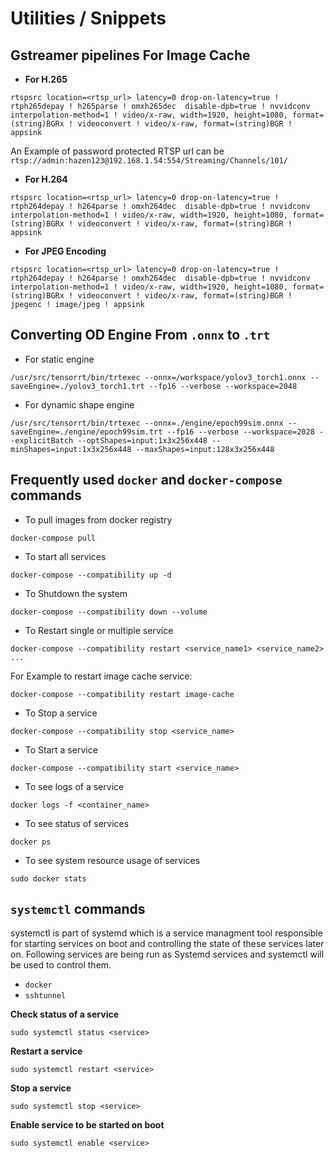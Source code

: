 # Utilities / Snippets

## Gstreamer pipelines For Image Cache

- **For H.265**
```
rtspsrc location=<rtsp_url> latency=0 drop-on-latency=true ! rtph265depay ! h265parse ! omxh265dec  disable-dpb=true ! nvvidconv interpolation-method=1 ! video/x-raw, width=1920, height=1080, format=(string)BGRx ! videoconvert ! video/x-raw, format=(string)BGR ! appsink
```
An Example of password protected RTSP url can be `rtsp://admin:hazen123@192.168.1.54:554/Streaming/Channels/101/`

- **For H.264**
```
rtspsrc location=<rtsp_url> latency=0 drop-on-latency=true ! rtph264depay ! h264parse ! omxh264dec  disable-dpb=true ! nvvidconv interpolation-method=1 ! video/x-raw, width=1920, height=1080, format=(string)BGRx ! videoconvert ! video/x-raw, format=(string)BGR ! appsink
```

- **For JPEG Encoding**
```
rtspsrc location=<rtsp_url> latency=0 drop-on-latency=true ! rtph264depay ! h264parse ! omxh264dec  disable-dpb=true ! nvvidconv interpolation-method=1 ! video/x-raw, width=1920, height=1080, format=(string)BGRx ! videoconvert ! video/x-raw, format=(string)BGR ! jpegenc ! image/jpeg ! appsink
```


## Converting OD Engine From `.onnx` to `.trt`

- For static engine
```
/usr/src/tensorrt/bin/trtexec --onnx=/workspace/yolov3_torch1.onnx --saveEngine=./yolov3_torch1.trt --fp16 --verbose --workspace=2048
```

- For dynamic shape engine
```
/usr/src/tensorrt/bin/trtexec --onnx=./engine/epoch99sim.onnx --saveEngine=./engine/epoch99sim.trt --fp16 --verbose --workspace=2028 --explicitBatch --optShapes=input:1x3x256x448 --minShapes=input:1x3x256x448 --maxShapes=input:128x3x256x448
```

## Frequently used `docker` and `docker-compose` commands

- To pull images from docker registry
```
docker-compose pull
```
- To start all services
```
docker-compose --compatibility up -d
```
- To Shutdown the system
```
docker-compose --compatibility down --volume
```
- To Restart single or multiple service
```
docker-compose --compatibility restart <service_name1> <service_name2> ...
```
For Example to restart image cache service:
```
docker-compose --compatibility restart image-cache
```
- To Stop a service
```
docker-compose --compatibility stop <service_name>
```
- To Start a service
```
docker-compose --compatibility start <service_name> 
```
- To see logs of a service
```
docker logs -f <container_name>
```
- To see status of services
```
docker ps
```
- To see system resource usage of services
```
sudo docker stats
```

## `systemctl` commands

systemctl is part of systemd which is a service managment tool responsible for starting services on boot and controlling the state of these services later on.
Following services are being run as Systemd services and systemctl will be used to control them.

- `docker`
- `sshtunnel`

**Check status of a service**
```
sudo systemctl status <service>
```

**Restart a service**
```
sudo systemctl restart <service>
```

**Stop a service**
```
sudo systemctl stop <service>
```

**Enable service to be started on boot**
```
sudo systemctl enable <service>
```
